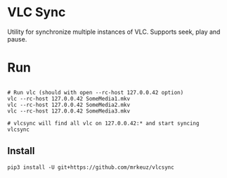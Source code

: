VLC Sync
========

Utility for synchronize multiple instances of VLC. Supports seek, play and pause.

# Run

```shell

# Run vlc (should with open --rc-host 127.0.0.42 option) 
vlc --rc-host 127.0.0.42 SomeMedia1.mkv
vlc --rc-host 127.0.0.42 SomeMedia2.mkv
vlc --rc-host 127.0.0.42 SomeMedia3.mkv

# vlcsync will find all vlc on 127.0.0.42:* and start syncing 
vlcsync
```

## Install

```shell
pip3 install -U git+https://github.com/mrkeuz/vlcsync
```
